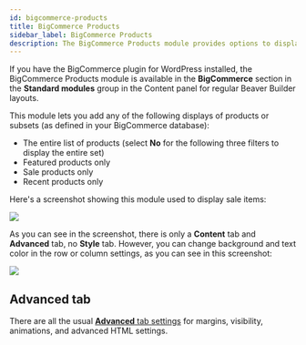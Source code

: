 ```yaml
---
id: bigcommerce-products
title: BigCommerce Products
sidebar_label: BigCommerce Products
description: The BigCommerce Products module provides options to display selected BigCommerce products in page layouts.
---
```


If you have the BigCommerce plugin for WordPress installed, the BigCommerce
Products module is available in the **BigCommerce** section in the **Standard
modules** group in the Content panel for regular Beaver Builder layouts.

This module lets you add any of the following displays of products or subsets
(as defined in your BigCommerce database):

  * The entire list of products (select **No** for the following three filters to display the entire set)
  * Featured products only
  * Sale products only
  * Recent products only

Here's a screenshot showing this module used to display sale items:

![](/img/modules-big-commerce-1.png)

As you can see in the screenshot, there is only a **Content** tab and
**Advanced** tab, no **Style** tab. However, you can change background and
text color in the row or column settings, as you can see in this screenshot:

![](/img/modules-big-commerce-2.jpg)

## Advanced tab

There are all the usual [**Advanced** tab settings](/beaver-builder/layouts/advanced-tab/index.md) for margins, visibility, animations, and advanced HTML settings.

